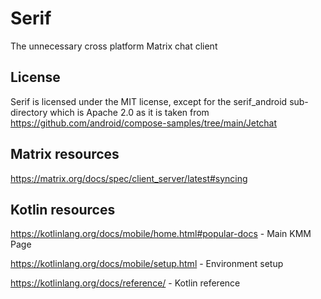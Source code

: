 # Serif
The unnecessary cross platform Matrix chat client

## License
Serif is licensed under the MIT license, except for the serif_android sub-directory which is Apache 2.0 as it is taken from https://github.com/android/compose-samples/tree/main/Jetchat

## Matrix resources
https://matrix.org/docs/spec/client_server/latest#syncing

## Kotlin resources
https://kotlinlang.org/docs/mobile/home.html#popular-docs - Main KMM Page

https://kotlinlang.org/docs/mobile/setup.html - Environment setup

https://kotlinlang.org/docs/reference/ - Kotlin reference
